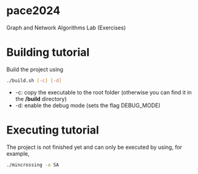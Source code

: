 # pace2024
Graph and Network Algorithms Lab (Exercises)

# Building tutorial
Build the project using 
```bash
./build.sh [-c] [-d]
```
- -c: copy the executable to the root folder (otherwise you can find it in the **/build** directory)
- -d: enable the debug mode (sets the flag DEBUG_MODE)

# Executing tutorial
The project is not finished yet and can only be executed by using, for example,
```bash
./mincrossing -a SA
```